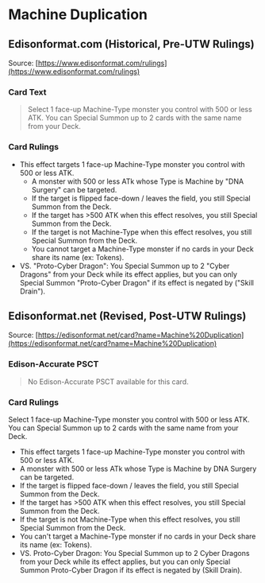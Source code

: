 # Machine Duplication

## Edisonformat.com (Historical, Pre-UTW Rulings)

Source: [https://www.edisonformat.com/rulings](https://www.edisonformat.com/rulings)

### Card Text

> Select 1 face-up Machine-Type monster you control with 500 or less ATK. You can Special Summon up to 2 cards with the same name from your Deck.

### Card Rulings

*   This effect targets 1 face-up Machine-Type monster you control with 500 or less ATK.
    *   A monster with 500 or less ATk whose Type is Machine by "DNA Surgery" can be targeted.
    *   If the target is flipped face-down / leaves the field, you still Special Summon from the Deck.
    *   If the target has >500 ATK when this effect resolves, you still Special Summon from the Deck.
    *   If the target is not Machine-Type when this effect resolves, you still Special Summon from the Deck.
    *   You cannot target a Machine-Type monster if no cards in your Deck share its name (ex: Tokens).
*   VS. "Proto-Cyber Dragon": You Special Summon up to 2 "Cyber Dragons" from your Deck while its effect applies, but you can only Special Summon "Proto-Cyber Dragon" if its effect is negated by ("Skill Drain").

## Edisonformat.net (Revised, Post-UTW Rulings)

Source: [https://edisonformat.net/card?name=Machine%20Duplication](https://edisonformat.net/card?name=Machine%20Duplication)

### Edison-Accurate PSCT

> No Edison-Accurate PSCT available for this card.

### Card Rulings

Select 1 face-up Machine-Type monster you control with 500 or less ATK. You can Special Summon up to 2 cards with the same name from your Deck.
*   This effect targets 1 face-up Machine-Type monster you control with 500 or less ATK.
*   A monster with 500 or less ATk whose Type is Machine by DNA Surgery can be targeted.
*   If the target is flipped face-down / leaves the field, you still Special Summon from the Deck.
*   If the target has >500 ATK when this effect resolves, you still Special Summon from the Deck.
*   If the target is not Machine-Type when this effect resolves, you still Special Summon from the Deck.
*   You can't target a Machine-Type monster if no cards in your Deck share its name (ex: Tokens).
*   VS. Proto-Cyber Dragon: You Special Summon up to 2 Cyber Dragons from your Deck while its effect applies, but you can only Special Summon Proto-Cyber Dragon if its effect is negated by (Skill Drain).
            